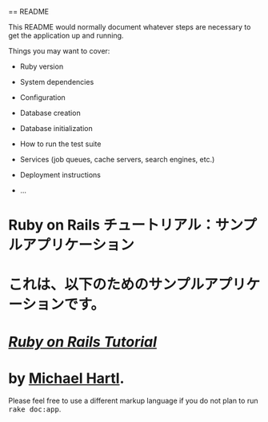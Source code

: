 == README

This README would normally document whatever steps are necessary to get the
application up and running.

Things you may want to cover:

* Ruby version

* System dependencies

* Configuration

* Database creation

* Database initialization

* How to run the test suite

* Services (job queues, cache servers, search engines, etc.)

* Deployment instructions

* ...
# Ruby on Rails チュートリアル：サンプルアプリケーション

# これは、以下のためのサンプルアプリケーションです。
# [*Ruby on Rails Tutorial*](http://railstutorial.jp/)
# by [Michael Hartl](http://www.michaelhartl.com/).


Please feel free to use a different markup language if you do not plan to run
<tt>rake doc:app</tt>.
